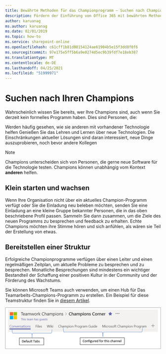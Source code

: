 ```yaml
---
title: Bewährte Methoden für das Championprogramm – Suchen nach Champions
description: Fördern der Einführung von Office 365 mit bewährten Methoden für das Championprogramm
author: karuanag
ms.author: karuanag
ms.date: 02/01/2019
ms.topic: how-to
ms.service: sharepoint-online
ms.openlocfilehash: c61cff1b81d08154124ae61904b5e15f3dd8f0f6
ms.sourcegitcommit: 97e175e5ff5b6a9e0274d5ec9b39fdf7e18eb387
ms.translationtype: MT
ms.contentlocale: de-DE
ms.lasthandoff: 04/25/2021
ms.locfileid: "51999971"
---
```

# <a name="finding-your-champions"></a>Suchen nach Ihren Champions 

Wahrscheinlich wissen Sie bereits, wer Ihre Champions sind, auch wenn Sie derzeit kein formelles Programm haben.  Dies sind Personen, die:

Werden häufig gesehen, wie sie anderen mit vorhandener Technologie helfen Genießen Sie das Lehren und Lernen über neue Technologien. Die Einschränkungen aktueller Lösungen sind daran interessiert, neue Dinge auszuprobieren, noch bevor andere Kollegen

> [!NOTE]
> Champions unterscheiden sich von Personen, die gerne neue Software für die Technologie testen. Champions können unabhängig vom Kontext **anderen** helfen. 

## <a name="start-small-and-grow"></a>Klein starten und wachsen

Wenn Ihre Organisation nicht über ein aktuelles Champion-Programm verfügt oder Sie die Einladung neu beleben möchten, senden Sie eine Einladung an eine kleine Gruppe bekannter Personen, die in das oben beschriebene Profil passen.  Sammeln Sie dann zusammen, um die Ziele des neuen Programms zu besprechen und feedback zu erhalten. Echte Champions möchten ihre Stimme hören und sich anfühlen, als wären sie Teil der Erstellung von etwas.  

## <a name="provide-structure"></a>Bereitstellen einer Struktur

Erfolgreiche Championprogramme verfügen über einen Leiter und einen regelmäßigen Zeitplan, um aktuelle Probleme zu besprechen und zu besprechen.  Monatliche Besprechungen sind mindestens ein wichtiger Bestandteil der Schaffung einer positiven Kultur in der Community und der Förderung des Wachstums.  

Sie können Microsoft Teams auch verwenden, um einen Hub für Das Teamarbeits-Champions-Programm zu erstellen.  Ein Beispiel für diese Teamstruktur finden Sie in [diesem Artikel](/MicrosoftTeams/teams-adoption-your-first-teams).

![Teamregisterkarten des Teamteams für die Teamarbeit](media/teams-adoption-tab-example.png)